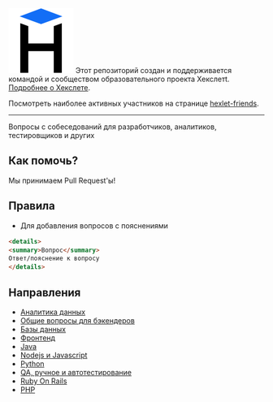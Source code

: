 [![Логотип Хекслета](https://raw.githubusercontent.com/Hexlet/assets/master/images/hexlet_logo128.png)](https://hexlet.io/?utm_source=github&utm_medium=link&utm_campaign=ru-questions-interview)
Этот репозиторий создан и поддерживается командой и сообществом образовательного проекта Хекслетt. [Подробнее о Хекслете](https://hexlet.io/?utm_source=github&utm_medium=link&utm_campaign=ru-questions-interview).

Посмотреть наиболее активных участников на странице [hexlet-friends](https://friends.hexlet.io/).

----

Вопросы с собеседований для разработчиков, аналитиков, тестировщиков и других

## Как помочь?

Мы принимаем Pull Request'ы!

## Правила

* Для добавления вопросов с пояснениями

```html
<details>
<summary>Вопрос</summary>
Ответ/пояснение к вопросу
</details>
```

## Направления

* [Аналитика данных](./questions/data-analytics.md)
* [Общие вопросы для бэкендеров](./questions/backend.md)
* [Базы данных](./questions/databases.md)
* [Фронтенд](./questions/frontend.md)
* [Java](./questions/java.md)
* [Nodejs и Javascript](./questions/nodejs.md)
* [Python](./questions/python.md)
* [QA, ручное и автотестирование](./questions/qa.md)
* [Ruby On Rails](./questions/rails.md)
* [PHP](./questions/php.md)
